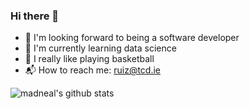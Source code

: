 ### Hi there 👋

<!--
**Zhouhao-Rui/Zhouhao-Rui** is a ✨ _special_ ✨ repository because its `README.md` (this file) appears on your GitHub profile.

Here are some ideas to get you started:

- 🔭 I’m currently working on ...
- 🌱 I’m currently learning ...
- 👯 I’m looking to collaborate on ...
- 🤔 I’m looking for help with ...
- 💬 Ask me about ...
- 📫 How to reach me: ...
- 😄 Pronouns: ...
- ⚡ Fun fact: ...
-->
- 🌴 I'm looking forward to being a software developer
- 🌈 I'm currently learning data science 
- 🏀 I really like playing basketball
- 📬 How to reach me: ruiz@tcd.ie

![madneal's github stats](https://github-readme-stats.vercel.app/api?username=Zhouhao-Rui&show_icons=true&theme=radical) 
